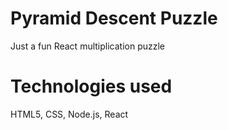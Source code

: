 # Pyramid Descent Puzzle

Just a fun React multiplication puzzle

# Technologies used
HTML5, CSS, Node.js, React
